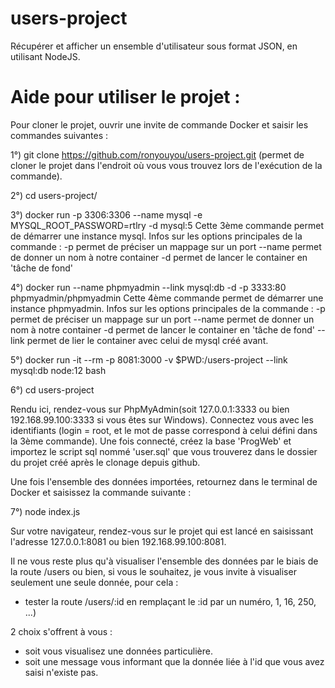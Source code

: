 # users-project
Récupérer et afficher un ensemble d'utilisateur sous format JSON, en utilisant NodeJS.

# Aide pour utiliser le projet :

Pour cloner le projet, ouvrir une invite de commande Docker et saisir les commandes suivantes :

1°) git clone https://github.com/ronyouyou/users-project.git (permet de cloner le projet dans l'endroit où vous vous trouvez lors de l'exécution de la commande).

2°) cd users-project/

3°) docker run -p 3306:3306 --name mysql -e MYSQL_ROOT_PASSWORD=rtlry -d mysql:5 
Cette 3ème commande permet de démarrer une instance mysql.
Infos sur les options principales de la commande :
	-p permet de préciser un mappage sur un port
	--name permet de donner un nom à notre container
	-d permet de lancer le container en 'tâche de fond'
	
4°) docker run --name phpmyadmin --link mysql:db -d -p 3333:80 phpmyadmin/phpmyadmin
Cette 4ème commande permet de démarrer une instance phpmyadmin.
Infos sur les options principales de la commande :
	-p permet de préciser un mappage sur un port
	--name permet de donner un nom à notre container
	-d permet de lancer le container en 'tâche de fond'
	--link permet de lier le container avec celui de mysql créé avant.


5°) docker run -it --rm -p 8081:3000 -v $PWD:/users-project --link mysql:db node:12 bash


6°) cd users-project

Rendu ici, rendez-vous sur PhpMyAdmin(soit 127.0.0.1:3333 ou bien 192.168.99.100:3333 si vous êtes sur Windows).
Connectez vous avec les identifiants (login = root, et le mot de passe correspond à celui défini dans la 3ème commande).
Une fois connecté, créez la base 'ProgWeb' et importez le script sql nommé 'user.sql' que vous trouverez dans le dossier du projet créé après le clonage depuis github.

Une fois l'ensemble des données importées, retournez dans le terminal de Docker et saisissez la commande suivante :

7°) node index.js

Sur votre navigateur, rendez-vous sur le projet qui est lancé en saisissant l'adresse 127.0.0.1:8081 ou bien 192.168.99.100:8081.

Il ne vous reste plus qu'à visualiser l'ensemble des données par le biais de la route /users ou bien, si vous le souhaitez, je vous invite à visualiser seulement une seule donnée, pour cela :

- tester la route /users/:id en remplaçant le :id par un numéro, 1, 16, 250, ...)

2 choix s'offrent à vous :

- soit vous visualisez une données particulière.
- soit une message vous informant que la donnée liée à l'id que vous avez saisi n'existe pas.
